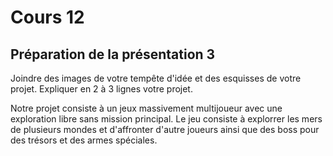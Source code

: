 # Cours 12
## Préparation de la présentation 3 
Joindre des images de votre tempête d'idée et des esquisses de votre projet. Expliquer en 2 à 3 lignes votre projet. 

Notre projet consiste à un jeux massivement multijoueur avec une exploration libre sans mission principal.
Le jeu consiste à explorrer les mers de plusieurs mondes et d'affronter d'autre joueurs ainsi que des boss pour des trésors et des armes spéciales. 
